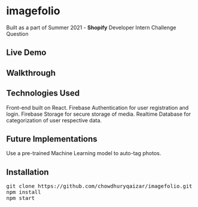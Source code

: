 # imagefolio

Built as a part of Summer 2021 - **Shopify**
Developer Intern Challenge Question

## Live Demo

## Walkthrough

## Technologies Used
Front-end built on React.
Firebase Authentication for user registration and login.
Firebase Storage for secure storage of media.
Realtime Database for categorization of user respective data.

## Future Implementations
Use a pre-trained Machine Learning model to auto-tag photos.

## Installation
<pre>
git clone https://github.com/chowdhuryqaizar/imagefolio.git
npm install
npm start
</pre>
